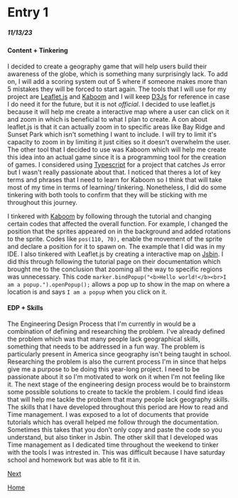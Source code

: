 # Entry 1
##### 11/13/23

#### Content + Tinkering
I decided to create a geography game that will help users build their awareness of the globe, which is something many surprisingly lack. To add on, I will add a scoring system out of 5 where if someone makes more than 5 mistakes they will be forced to start again. The tools that I will use for my project are [Leaflet.js](https://leafletjs.com/) and [Kaboom](https://kaboomjs.com/) and I will keep [D3Js](https://d3js.org/) for reference in case I do need it for the future, but it is not *official*. I decided to use leaflet.js because it will help me create a interactive map where a user can click on it and zoom in which is beneficial to what I plan to create. A con about leaflet.js is that it can actually zoom in to specific areas like Bay Ridge and Sunset Park which isn't something I want to include. I will try to limit it's capacity to zoom in by limiting it just cities so it doesn't overwhelm the user. The other tool that I decided to use was Kaboom which will help me create this idea into an actual game since it is a programming tool for the creation of games. I considered using [Typescript](https://www.typescriptlang.org/) for a project that catches Js error but I wasn't really passionate about that. I noticed that theres a lot of key terms and phrases that I need to learn for Kaboom so I think that will take most of my time in terms of learning/ tinkering. Nonetheless, I did do some tinkering with both tools to confirm that they will be sticking with me throughout this journey.

I tinkered with [Kaboom](https://kaboomjs.com/) by following through the tutorial and changing certain codes that affected the overall function. For example, I changed the position that the sprites appeared on in the background and added rotations to the sprite. Codes like `pos(110, 70),` enable the movement of the sprite and declare a position for it to spawn on. The example that I did was in my IDE. I also tinkered with Leaflet.js by creating a interactive map on [Jsbin](https://jsbin.com/kicetoniwe/1/edit?html,css,js,output). I did this through following the tutorial page on their documentation which brought me to the conclusion that zooming all the way to specific regions was unnecessary. This code `marker.bindPopup("<b>Hello world!</b><br>I am a popup.").openPopup();` allows a pop up to show in the map on where a location is and says `I am a popup` when you click on it.

#### EDP + Skills
The Engineering Design Process that I'm currently in would be a combination of defining and researching the problem. I've already defined the problem which was that many people lack geographical skills, something that needs to be addressed in a fun way. The problem is particularly present in America since geography isn't being taught in school. Researching the problem is also the current process I'm in since that helps give me a purpose to be doing this year-long project. I need to be passionate about it so I'm motivated to work on it when I'm not feeling like it. The next stage of the engineering design process would be to brainstorm some possible solutions to create to tackle the problem. I could find ideas that will help me tackle the problem that many people lack geography skills. The skills that I have developed throughout this period are How to read and Time management. I was exposed to a lot of documents that provide tutorials which has overall helped me follow through the documentation. Sometimes this takes that you don't only copy and paste the code so you understand, but also tinker in Jsbin. The other skill that I developed was Time management as I dedicated time throughout the weekend to tinker with the tools I was intrested in. This was difficult because I have saturday school and homework but was able to fit it in.


[Next](entry02.md)

[Home](../README.md)